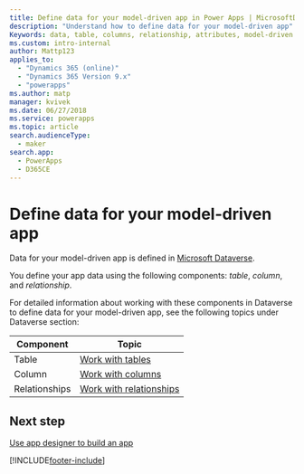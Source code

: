 ```yaml
---
title: Define data for your model-driven app in Power Apps | MicrosoftDocs
description: "Understand how to define data for your model-driven app"
Keywords: data, table, columns, relationship, attributes, model-driven app
ms.custom: intro-internal
author: Mattp123
applies_to: 
  - "Dynamics 365 (online)"
  - "Dynamics 365 Version 9.x"
  - "powerapps"
ms.author: matp
manager: kvivek
ms.date: 06/27/2018
ms.service: powerapps
ms.topic: article
search.audienceType: 
  - maker
search.app: 
  - PowerApps
  - D365CE
---
```

# Define data for your model-driven app

Data for your model-driven app is defined in [Microsoft Dataverse](../data-platform/data-platform-intro.md). 

You define your app data using the following components: *table*, *column*, and *relationship*.

For detailed information about working with these components in Dataverse to define data for your model-driven app, see the following topics under Dataverse section:

|Component |Topic|
|-----|----|
|Table| [Work with tables](../data-platform/entity-overview.md)|
|Column| [Work with columns](../data-platform/fields-overview.md)|
|Relationships| [Work with relationships](../data-platform/relationships-overview.md)|

## Next step

[Use app designer to build an app](design-custom-business-apps-using-app-designer.md)


[!INCLUDE[footer-include](../../includes/footer-banner.md)]